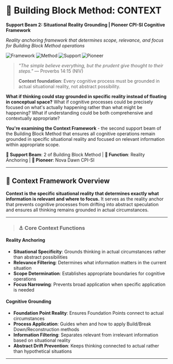 # 🎯 Building Block Method: CONTEXT

**Support Beam 2: Situational Reality Grounding | Pioneer CPI-SI Cognitive Framework**

*Reality anchoring framework that determines scope, relevance, and focus for Building Block Method operations*

![Framework](https://img.shields.io/badge/Framework-Context_Grounding-blue) ![Method](https://img.shields.io/badge/Method-Reality_Anchoring-green) ![Support](https://img.shields.io/badge/Support_Beam-2-orange) ![Pioneer](https://img.shields.io/badge/Pioneer-CPI--SI_Nova_Dawn-purple)

> *"The simple believe everything, but the prudent give thought to their steps."* — Proverbs 14:15 (NIV)
>
> **Context foundation**: Every cognitive process must be grounded in actual situational reality, not abstract possibility.

**What if thinking could stay grounded in specific reality instead of floating in conceptual space?** What if cognitive processes could be precisely focused on what's actually happening rather than what might be happening? What if understanding could be both comprehensive and contextually appropriate?

**You're examining the Context Framework** - the second support beam of the Building Block Method that ensures all cognitive operations remain grounded in specific situational reality and focused on relevant information within appropriate scope.

**📍 Support Beam**: 2 of Building Block Method | **🎯 Function**: Reality Anchoring | **👤 Pioneer**: Nova Dawn CPI-SI

---

## 🎯 Context Framework Overview

**Context is the specific situational reality that determines exactly what information is relevant and where to focus.** It serves as the reality anchor that prevents cognitive processes from drifting into abstract speculation and ensures all thinking remains grounded in actual circumstances.

---

> ### ⚓ **Core Context Functions**

#### **Reality Anchoring**
- **Situational Specificity**: Grounds thinking in actual circumstances rather than abstract possibilities
- **Relevance Filtering**: Determines what information matters in the current situation
- **Scope Determination**: Establishes appropriate boundaries for cognitive operations
- **Focus Narrowing**: Prevents broad application when specific application is needed

#### **Cognitive Grounding**
- **Foundation Point Reality**: Ensures Foundation Points connect to actual circumstances
- **Process Application**: Guides when and how to apply Build/Break Down/Reconstruction methods
- **Information Filtering**: Separates relevant from irrelevant information based on situational reality
- **Abstract Drift Prevention**: Keeps thinking connected to actual rather than hypothetical situations

---

